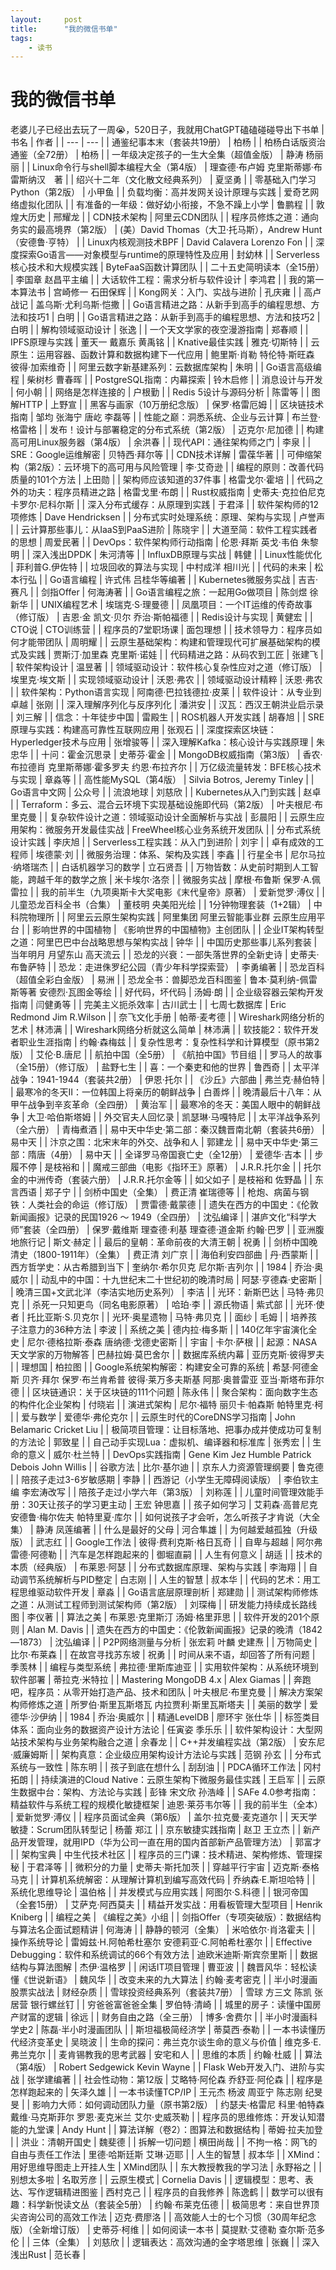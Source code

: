 ```yaml
---
layout:     post
title:      "我的微信书单"
tags:
    - 读书
---
```

# 我的微信书单

老婆儿子已经出去玩了一周😭，520日子，我就用ChatGPT磕磕碰碰导出下书单
| 书名 | 作者 |
| --- | --- |
| 通鉴纪事本末（套装共19册） | 柏杨 |
| 柏杨白话版资治通鉴（全72册） | 柏杨 |
| 一年级决定孩子的一生大全集（超值金版） | 静涛 杨丽丽 |
| Linux命令行与shell脚本编程大全（第4版） | 理查德·布卢姆  克里斯蒂娜·布雷斯纳汉　著 |
| 绍兴十二年（文化散文经典系列） | 夏坚勇 |
| 零基础入门学习Python（第2版） | 小甲鱼 |
| 负载均衡：高并发网关设计原理与实践 | 爱奇艺网络虚拟化团队 |
| 有准备的一年级：做好幼小衔接，不急不躁上小学 | 鲁鹏程 |
| 敦煌大历史 | 邢耀龙 |
| CDN技术架构 | 阿里云CDN团队 |
| 程序员修炼之道：通向务实的最高境界（第2版） | (美）David Thomas（大卫·托马斯），Andrew  Hunt（安德鲁·亨特） |
| Linux内核观测技术BPF | David Calavera  Lorenzo Fon |
| 深度探索Go语言——对象模型与runtime的原理特性及应用 | 封幼林 |
| Serverless核心技术和大规模实践 | ByteFaaS函数计算团队 |
| 二十五史简明读本（全15册） | 李国章 赵昌平主编 |
| 大话软件工程：需求分析与软件设计 | 李鸿君 |
| 我的第一本算法书 | 宫崎修一 石田保辉 |
| Kong网关：入门、实战与进阶 | 孔庆雍 |
| 高卢战记 | 盖乌斯·尤利乌斯·恺撒 |
| Go语言精进之路：从新手到高手的编程思想、方法和技巧1 | 白明 |
| Go语言精进之路：从新手到高手的编程思想、方法和技巧2 | 白明 |
| 解构领域驱动设计 | 张逸 |
| 一个天文学家的夜空漫游指南 | 郑春顺 |
| IPFS原理与实践 | 董天一 戴嘉乐 黄禹铭 |
| Knative最佳实践 | 雅克·切斯特 |
| 云原生：运用容器、函数计算和数据构建下一代应用 | 鲍里斯·肖勒 特伦特·斯旺森 彼得·加索维奇 |
| 阿里云数字新基建系列：云数据库架构 | 朱明 |
| Go语言高级编程 | 柴树杉 曹春晖 |
| PostgreSQL指南：内幕探索 | 铃木启修 |
| 消息设计与开发 | 何小朝 |
| 网络是怎样连接的 | 户根勤 |
| Redis 5设计与源码分析 | 陈雷等 |
| 图解HTTP | 上野宣 |
| 黑客与画家（10万册纪念版） | 保罗·格雷厄姆 |
| 区块链技术指南 | 邹均 张海宁 唐屹 李磊等 |
| 性能之巅：洞悉系统、企业与云计算 | 布兰登·格雷格 |
| 发布！设计与部署稳定的分布式系统（第2版） | 迈克尔·尼加德 |
| 构建高可用Linux服务器（第4版） | 余洪春 |
| 现代API：通往架构师之门 | 李泉 |
| SRE：Google运维解密 | 贝特西·拜尔等 |
| CDN技术详解 | 雷葆华著 |
| 可伸缩架构（第2版）：云环境下的高可用与风险管理 | 李·艾奇逊 |
| 编程的原则：改善代码质量的101个方法 | 上田勋 |
| 架构师应该知道的37件事 | 格雷戈尔·霍培 |
| 代码之外的功夫：程序员精进之路 | 格雷戈里·布朗 |
| Rust权威指南 | 史蒂夫·克拉伯尼克 卡罗尔·尼科尔斯 |
| 深入分布式缓存：从原理到实践 | 于君泽 |
| 软件架构师的12项修炼 | Dave Hendricksen |
| 分布式实时处理系统：原理、架构与实现 | 卢誉声 |
| 云计算那些事儿：从IaaS到PaaS进阶 | 陈晓宇 |
| 大道至简：软件工程实践者的思想 | 周爱民著 |
| DevOps：软件架构师行动指南 | 伦恩·拜斯 英戈·韦伯 朱黎明 |
| 深入浅出DPDK | 朱河清等 |
| InfluxDB原理与实战 | 韩健 |
| Linux性能优化 | 菲利普G.伊佐特 |
| 垃圾回收的算法与实现 | 中村成洋 相川光 |
| 代码的未来 | 松本行弘 |
| Go语言编程 | 许式伟 吕桂华等编著 |
| Kubernetes微服务实战 | 吉吉·赛凡 |
| 剑指Offer | 何海涛著 |
| Go语言编程之旅：一起用Go做项目 | 陈剑煜 徐新华 |
| UNIX编程艺术 | 埃瑞克·S·理曼德 |
| 凤凰项目：一个IT运维的传奇故事（修订版） | 吉恩·金 凯文·贝尔 乔治·斯帕福德 |
| Redis设计与实现 | 黄健宏 |
| CTO说 | CTO训练营 |
| 程序员的7堂职场课 | 面包理想 |
| 技术领导力：程序员如何才能带团队 | 周明耀 |
| 云原生基础架构：构建和管理现代可扩展基础架构的模式及实践 | 贾斯汀·加里森 克里斯·诺娃 |
| 代码精进之路：从码农到工匠 | 张建飞 |
| 软件架构设计 | 温昱著 |
| 领域驱动设计：软件核心复杂性应对之道（修订版） | 埃里克·埃文斯 |
| 实现领域驱动设计 | 沃恩·弗农 |
| 领域驱动设计精粹 | 沃恩·弗农 |
| 软件架构：Python语言实现 | 阿南德·巴拉钱德拉·皮莱 |
| 软件设计：从专业到卓越 | 张刚 |
| 深入理解序列化与反序列化 | 潘洪安 |
| 汉瓦：西汉王朝洪业启示录 | 刘三解 |
| 信念：十年徒步中国 | 雷殿生 |
| ROS机器人开发实践 | 胡春旭 |
| SRE原理与实践：构建高可靠性互联网应用 | 张观石 |
| 深度探索区块链：Hyperledger技术与应用 | 张增骏等 |
| 深入理解Kafka：核心设计与实践原理 | 朱忠华 |
| 十问：霍金沉思录 | 史蒂芬·霍金 |
| MongoDB权威指南（第3版） | 香农·布拉德肖 克里斯蒂娜·霍多罗夫 约恩·布拉齐尔 |
| 万亿级流量转发：BFE核心技术与实现 | 章淼等 |
| 高性能MySQL（第4版） | Silvia Botros,  Jeremy Tinley |
| Go语言中文网 | 公众号 |
| 流浪地球 | 刘慈欣 |
| Kubernetes从入门到实践 | 赵卓 |
| Terraform：多云、混合云环境下实现基础设施即代码（第2版） | 叶夫根尼·布里克曼 |
| 复杂软件设计之道：领域驱动设计全面解析与实战 | 彭晨阳 |
| 云原生应用架构：微服务开发最佳实战 | FreeWheel核心业务系统开发团队 |
| 分布式系统设计实践 | 李庆旭 |
| Serverless工程实践：从入门到进阶 | 刘宇 |
| 卓有成效的工程师 | 埃德蒙·刘 |
| 微服务治理：体系、架构及实践 | 李鑫 |
| 行星全书 | 尼尔马拉·纳塔瑞杰 |
| 白话机器学习的数学 | 立石贤吾 |
| 万物皆数：从史前时期到人工智能，跨越千年的数学之旅 | 米卡埃尔·洛奈 |
| 微服务实战 | 摩根·布鲁斯 保罗·A.佩雷拉 |
| 我的前半生（九项奥斯卡大奖电影《末代皇帝》原著） | 爱新觉罗·溥仪 |
| 儿童恐龙百科全书（合集） | 董枝明 央美阳光绘 |
| 1分钟物理套装（1+2辑） | 中科院物理所 |
| 阿里云云原生架构实践 | 阿里集团 阿里云智能事业群 云原生应用平台 |
| 影响世界的中国植物 | 《影响世界的中国植物》主创团队 |
| 企业IT架构转型之道：阿里巴巴中台战略思想与架构实战 | 钟华 |
| 中国历史那些事儿系列套装 | 当年明月 月望东山 高天流云 |
| 恐龙的兴衰：一部失落世界的全新史诗 | 史蒂夫·布鲁萨特 |
| 恐龙：走进侏罗纪公园（青少年科学探索营） | 李勇编著 |
| 恐龙百科（超值全彩白金版） | 易洲 |
| 恐龙全书：兽脚恐龙百科图鉴 | 鲁本·莫利纳-佩雷斯等著 安德烈·瓦图金等绘 |
| 好代码，坏代码 | 汤姆·朗 |
| 企业级容器云架构开发指南 | 闫健勇等 |
| 完美主义扼杀效率 | 古川武士 |
| 七周七数据库 | Eric Redmond Jim R.Wilson |
| 奈飞文化手册 | 帕蒂·麦考德 |
| Wireshark网络分析的艺术 | 林沛满 |
| Wireshark网络分析就这么简单 | 林沛满 |
| 软技能2：软件开发者职业生涯指南 | 约翰·森梅兹 |
| 复杂性思考：复杂性科学和计算模型（原书第2版） | 艾伦·B.唐尼 |
| 航拍中国（全5册） | 《航拍中国》节目组 |
| 罗马人的故事（全15册）（修订版） | 盐野七生 |
| 喜：一个秦吏和他的世界 | 鲁西奇 |
| 太平洋战争：1941-1944（套装共2册） | 伊恩·托尔 |
| 《沙丘》六部曲 | 弗兰克·赫伯特 |
| 最寒冷的冬天Ⅱ：一位韩国上将亲历的朝鲜战争 | 白善烨 |
| 晚清最后十八年：从甲午战争到辛亥革命（全四册） | 黄治军 |
| 最寒冷的冬天：美国人眼中的朝鲜战争 | 大卫·哈伯斯塔姆 |
| 外交官夫人回忆录 | 凯瑟琳·马嘎特尼 |
| 太平洋战争系列（全六册） | 青梅煮酒 |
| 易中天中华史·第二部：秦汉魏晋南北朝（套装共6册） | 易中天 |
| 汴京之围：北宋末年的外交、战争和人 | 郭建龙 |
| 易中天中华史·第三部：隋唐（4册） | 易中天 |
| 全译罗马帝国衰亡史（全12册） | 爱德华·吉本 |
| 步履不停 | 是枝裕和 |
| 魔戒三部曲（电影《指环王》原著） | J.R.R.托尔金 |
| 托尔金的中洲传奇（套装六册） | J.R.R.托尔金等 |
| 如父如子 | 是枝裕和 佐野晶 |
| 东言西语 | 郑子宁 |
| 剑桥中国史（全集） | 费正清 崔瑞德等 |
| 枪炮、病菌与钢铁：人类社会的命运（修订版） | 贾雷德·戴蒙德 |
| 遗失在西方的中国史：《伦敦新闻画报》记录的民国1926 ～ 1949（全四册） | 沈弘编译 |
| 湛庐文化“科学大师”套装（全四册） | 保罗·戴维斯 理查德·利基 理查德·道金斯 约翰·巴罗 |
| 亚洲腹地旅行记 | 斯文·赫定 |
| 最后的皇朝：革命前夜的大清王朝 | 祝勇 |
| 剑桥中国晚清史（1800-1911年）（全集） | 费正清 刘广京 |
| 海伯利安四部曲 | 丹·西蒙斯 |
| 西方哲学史：从古希腊到当下 | 奎纳尔·希尔贝克 尼尔斯·吉列尔 |
| 1984 | 乔治·奥威尔 |
| 动乱中的中国：十九世纪末二十世纪初的晚清时局 | 阿瑟·亨德森·史密斯 |
| 晚清三国+文武北洋（李洁实地历史系列） | 李洁 |
| 光环：新斯巴达 | 马特·弗贝克 |
| 杀死一只知更鸟（同名电影原著） | 哈珀·李 |
| 源氏物语 | 紫式部 |
| 光环·使者 | 托比亚斯·S.贝克尔 |
| 光环·奥星遗物 | 马特·弗贝克 |
| 面纱 | 毛姆 |
| 培养孩子注意力的36种方法 | 李波 |
| 系统之美 | 德内拉·梅多斯 |
| 140亿年宇宙演化全史 | 尼尔·德格拉斯·泰森 唐纳德·戈德史密斯 |
| 宇宙 | 卡尔·萨根 |
| 起源：NASA天文学家的万物解答 | 巴赫拉姆·莫巴舍尔 |
| 数据库系统内幕 | 亚历克斯·彼得罗夫 |
| 理想国 | 柏拉图 |
| Google系统架构解密：构建安全可靠的系统 | 希瑟·阿德金斯 贝齐·拜尔 保罗·布兰肯希普 彼得·莱万多夫斯基 阿那·奥普雷亚 亚当·斯塔布菲尔德 |
| 区块链通识：关于区块链的111个问题 | 陈永伟 |
| 聚合架构：面向数字生态的构件化企业架构 | 付晓岩 |
| 演进式架构 | 尼尔·福特 丽贝卡·帕森斯 帕特里克·柯 |
| 爱与数学 | 爱德华·弗伦克尔 |
| 云原生时代的CoreDNS学习指南 | John Belamaric  Cricket Liu |
| 极简项目管理：让目标落地、把事办成并使成功可复制的方法论 | 郭致星 |
| 自己动手实现Lua：虚拟机、编译器和标准库 | 张秀宏 |
| 生命的意义 | 威尔·杜兰特 |
| DevOps实践指南 | Gene Kim  Jez Humble  Patrick Debois  John Willis |
| 谷歌方法 | 比尔·基尔迪 |
| 京东人力资源管理纲要 | 鲁克德 |
| 陪孩子走过3-6岁敏感期 | 李静 |
| 西游记（小学生无障碍阅读版） | 李伯钦主编 李宏涛改写 |
| 陪孩子走过小学六年（第3版） | 刘称莲 |
| 儿童时间管理效能手册：30天让孩子的学习更主动 | 王宏 钟思嘉 |
| 孩子如何学习 | 艾莉森·高普尼克 安德鲁·梅尔佐夫 帕特里夏·库尔 |
| 如何说孩子才会听，怎么听孩子才肯说（大全集） | 静涛 凤莲编著 |
| 什么是最好的父母 | 河合隼雄 |
| 为何越爱越孤独（升级版） | 武志红 |
| Google工作法 | 彼得·费利克斯·格日瓦奇 |
| 自卑与超越 | 阿尔弗雷德·阿德勒 |
| 汽车是怎样跑起来的 | 御堀直嗣 |
| 人生有何意义 | 胡适 |
| 技术的本质（经典版） | 布莱恩·阿瑟 |
| 分布式数据库原理、架构与实践 | 李海翔 |
| 自动调节系统解析与PID整定 | 白志刚 |
| 人生的智慧 | 叔本华 |
| 代码的艺术：用工程思维驱动软件开发 | 章淼 |
| Go语言底层原理剖析 | 郑建勋 |
| 测试架构师修炼之道：从测试工程师到测试架构师（第2版） | 刘琛梅 |
| 研发能力持续成长路线图 | 李仪著 |
| 算法之美 | 布莱恩·克里斯汀 汤姆·格里菲思 |
| 软件开发的201个原则 | Alan M. Davis |
| 遗失在西方的中国史：《伦敦新闻画报》记录的晚清（1842—1873） | 沈弘编译 |
| P2P网络测量与分析 | 张宏莉 叶麟 史建焘 |
| 万物简史 | 比尔·布莱森 |
| 在故宫寻找苏东坡 | 祝勇 |
| 时间从来不语，却回答了所有问题 | 季羡林 |
| 编程与类型系统 | 弗拉德·里斯库迪亚 |
| 实用软件架构：从系统环境到软件部署 | 蒂拉克·米特拉 |
| Mastering MongoDB 4.x | Alex Giamas |
| 奔跑吧，程序员：从零开始打造产品、技术和团队 | 叶夫根尼·布里克曼 |
| 解决方案架构师修炼之道 | 所罗伯·斯里瓦斯塔瓦 内拉贾利·斯里瓦斯塔夫 |
| 美丽的数学 | 爱德华·沙伊纳 |
| 1984 | 乔治·奥威尔 |
| 精通LevelDB | 廖环宇 张仕华 |
| 标签类目体系：面向业务的数据资产设计方法论 | 任寅姿 季乐乐 |
| 软件架构设计：大型网站技术架构与业务架构融合之道 | 余春龙 |
| C++并发编程实战（第2版） | 安东尼·威廉姆斯 |
| 架构真意：企业级应用架构设计方法论与实践 | 范钢 孙玄 |
| 分布式系统与一致性 | 陈东明 |
| 孩子到底在想什么 | 刮刮油 |
| PDCA循环工作法 | 冈村拓朗 |
| 持续演进的Cloud Native：云原生架构下微服务最佳实践 | 王启军 |
| 云原生数据中台：架构、方法论与实践 | 彭锋 宋文欣 孙浩峰 |
| SAFe 4.0参考指南：精益软件与系统工程的规模化敏捷框架 | 迪恩·莱芬韦尔等 |
| 我的前半生（全本） | 爱新觉罗·溥仪 |
| 程序员面试金典（第6版） | 盖尔·拉克曼·麦克道尔 |
| 天天学敏捷：Scrum团队转型记 | 杨蕾 郑江 |
| 京东敏捷实践指南 | 赵卫 王立杰 |
| 新产品开发管理，就用IPD（华为公司一直在用的国内首部新产品管理方法） | 郭富才 |
| 架构宝典 | 中生代技术社区 |
| 程序员的三门课：技术精进、架构修炼、管理探秘 | 于君泽等 |
| 微积分的力量 | 史蒂夫·斯托加茨 |
| 穿越平行宇宙 | 迈克斯·泰格马克 |
| 计算机系统解密：从理解计算机到编写高效代码 | 乔纳森·E.斯坦哈特 |
| 系统化思维导论 | 温伯格 |
| 并发模式与应用实践 | 阿图尔·S.科德 |
| 银河帝国（全套15册） | 艾萨克·阿西莫夫 |
| 精益开发实战：用看板管理大型项目 | Henrik Kniberg |
| 编程之美 | 《编程之美》小组 |
| 剑指Offer（专项突破版）：数据结构与算法名企面试题精讲 | 何海涛 |
| 静静的顿河（全集） | 米哈依尔·肖洛霍夫 |
| 操作系统导论 | 雷姆兹·H.阿帕希杜塞尔 安德莉亚·C.阿帕希杜塞尔 |
| Effective Debugging：软件和系统调试的66个有效方法 | 迪欧米迪斯·斯宾奈里斯 |
| 数据结构与算法图解 | 杰伊·温格罗 |
| 闲话IT项目管理 | 曹亚波 |
| 魏晋风华：轻松读懂《世说新语》 | 魏风华 |
| 改变未来的九大算法 | 约翰·麦考密克 |
| 半小时漫画股票实战法 | 财经杂质 |
| 雪球投资经典系列（套装共7册） | 雪球 方三文 陈凯 张居营 银行螺丝钉 |
| 穷爸爸富爸爸全集 | 罗伯特·清崎 |
| 城里的房子：读懂中国房产财富的逻辑 | 徐远 |
| 财务自由之路（全三册） | 博多·舍费尔 |
| 半小时漫画科学史2 | 陈磊·半小时漫画团队 |
| 斯坦福极简经济学 | 蒂莫西·泰勒 |
| 一本书读懂历代经济变革史 | 吴晓波 |
| 生命的探问：弗兰克尔谈生命的意义与价值 | 维克多·E.弗兰克尔 |
| 麦肯锡教我的思考武器 | 安宅和人 |
| 思维的本质 | 约翰·杜威 |
| 算法（第4版） | Robert Sedgewick  Kevin Wayne |
| Flask Web开发入门、进阶与实战 | 张学建编著 |
| 社会性动物：第12版 | 艾略特·阿伦森 乔舒亚·阿伦森 |
| 程序是怎样跑起来的 | 矢泽久雄 |
| 一本书读懂TCP/IP | 王元杰 杨波 周亚宁 陈志刚 纪旻旻 |
| 影响力大师：如何调动团队力量（原书第2版） | 约瑟夫·格雷尼 科里·帕特森 戴维·马克斯菲尔 罗恩·麦克米兰 艾尔·史威茨勒 |
| 程序员的思维修炼：开发认知潜能的九堂课 | Andy Hunt |
| 算法详解（卷2）：图算法和数据结构 | 蒂姆·拉夫加登 |
| 洪业：清朝开国史 | 魏斐德 |
| 拆解一切问题 | 横田尚哉 |
| 不拘一格：网飞的自由与责任工作法 | 里德·哈斯廷斯 艾琳·迈耶 |
| 人生的智慧 | 叔本华 |
| XMind：用好思维导图走上开挂人生 | XMind团队 |
| 东大教授教我的学习法 | 永野裕之 |
| 别想太多啦 | 名取芳彦 |
| 云原生模式 | Cornelia Davis |
| 逻辑模型：思考、表达、写作逻辑精进图鉴 | 西村克己 |
| 程序员的自我修养 | 陈逸鹤 |
| 数学可以很有趣：科学新悦读文丛（套装全5册） | 约翰·布莱克伍德 |
| 极简思考：来自世界顶尖咨询公司的高效工作法 | 迈克·费廖洛 |
| 高效能人士的七个习惯（30周年纪念版）（全新增订版） | 史蒂芬·柯维 |
| 如何阅读一本书 | 莫提默·艾德勒 查尔斯·范多伦 |
| 三体（全集） | 刘慈欣 |
| 逻辑表达：高效沟通的金字塔思维 | 张巍 |
| 深入浅出Rust | 范长春 |
